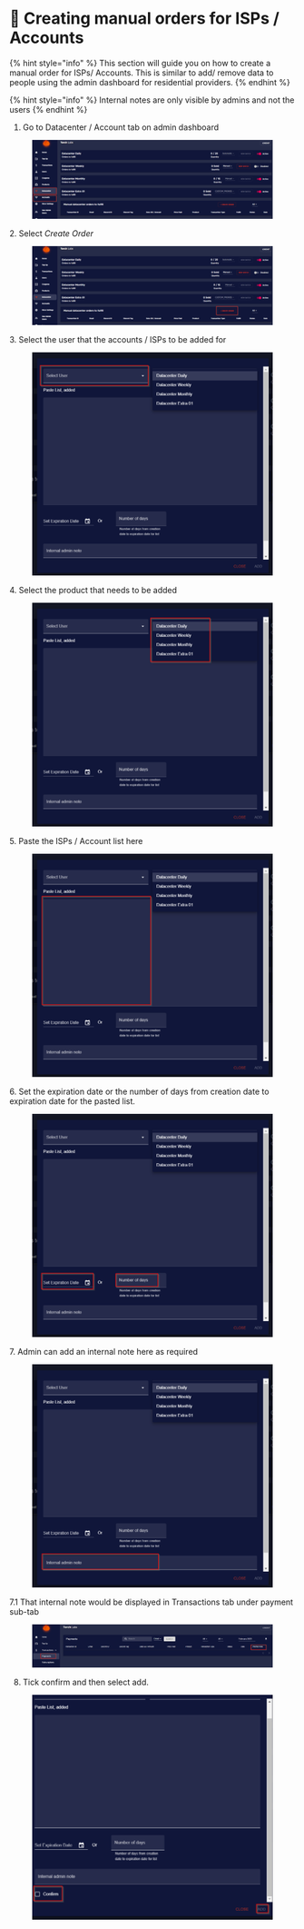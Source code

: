 # 📂 Creating manual orders for ISPs / Accounts

{% hint style="info" %}
This section will guide you on how to create a manual order for ISPs/ Accounts. This is similar to add/ remove data to people using the admin dashboard for residential providers.
{% endhint %}

{% hint style="info" %}
Internal notes are only visible by admins and not the users
{% endhint %}

1. Go to Datacenter / Account tab on admin dashboard

<figure><img src="../.gitbook/assets/1 (17).png" alt=""><figcaption></figcaption></figure>

2\. Select _Create Order_

<figure><img src="../.gitbook/assets/2 (14).png" alt=""><figcaption></figcaption></figure>

3\. Select the user that the accounts / ISPs to be added for

<figure><img src="../.gitbook/assets/a (2).png" alt=""><figcaption></figcaption></figure>

4\. Select the product that needs to be added

<figure><img src="../.gitbook/assets/b (3).png" alt=""><figcaption></figcaption></figure>

5\. Paste the ISPs / Account list here

<figure><img src="../.gitbook/assets/c (2).png" alt=""><figcaption></figcaption></figure>

6\. Set the expiration date or the number of days from creation date to expiration date for the pasted list.

<figure><img src="../.gitbook/assets/d (2).png" alt=""><figcaption></figcaption></figure>

7\. Admin can add an internal note here as required

<figure><img src="../.gitbook/assets/e.png" alt=""><figcaption></figcaption></figure>

7.1 That internal note would be displayed in Transactions tab under payment sub-tab

<figure><img src="../.gitbook/assets/3 (15).png" alt=""><figcaption></figcaption></figure>

8. Tick confirm and then select add.

<figure><img src="../.gitbook/assets/f.png" alt=""><figcaption></figcaption></figure>

